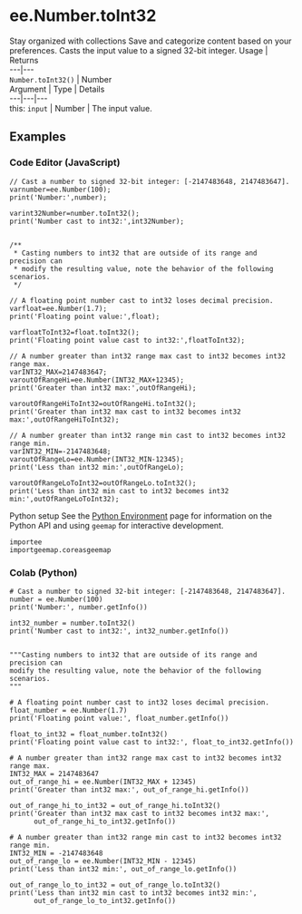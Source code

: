  
#  ee.Number.toInt32
Stay organized with collections  Save and categorize content based on your preferences. 
Casts the input value to a signed 32-bit integer. Usage | Returns  
---|---  
`Number.toInt32()` | Number  
Argument | Type | Details  
---|---|---  
this: `input` | Number | The input value.  
## Examples
### Code Editor (JavaScript)
```
// Cast a number to signed 32-bit integer: [-2147483648, 2147483647].
varnumber=ee.Number(100);
print('Number:',number);

varint32Number=number.toInt32();
print('Number cast to int32:',int32Number);


/**
 * Casting numbers to int32 that are outside of its range and precision can
 * modify the resulting value, note the behavior of the following scenarios.
 */

// A floating point number cast to int32 loses decimal precision.
varfloat=ee.Number(1.7);
print('Floating point value:',float);

varfloatToInt32=float.toInt32();
print('Floating point value cast to int32:',floatToInt32);

// A number greater than int32 range max cast to int32 becomes int32 range max.
varINT32_MAX=2147483647;
varoutOfRangeHi=ee.Number(INT32_MAX+12345);
print('Greater than int32 max:',outOfRangeHi);

varoutOfRangeHiToInt32=outOfRangeHi.toInt32();
print('Greater than int32 max cast to int32 becomes int32 max:',outOfRangeHiToInt32);

// A number greater than int32 range min cast to int32 becomes int32 range min.
varINT32_MIN=-2147483648;
varoutOfRangeLo=ee.Number(INT32_MIN-12345);
print('Less than int32 min:',outOfRangeLo);

varoutOfRangeLoToInt32=outOfRangeLo.toInt32();
print('Less than int32 min cast to int32 becomes int32 min:',outOfRangeLoToInt32);
```

Python setup
See the [ Python Environment](https://developers.google.com/earth-engine/guides/python_install) page for information on the Python API and using `geemap` for interactive development.
```
importee
importgeemap.coreasgeemap
```

### Colab (Python)
```
# Cast a number to signed 32-bit integer: [-2147483648, 2147483647].
number = ee.Number(100)
print('Number:', number.getInfo())

int32_number = number.toInt32()
print('Number cast to int32:', int32_number.getInfo())


"""Casting numbers to int32 that are outside of its range and precision can
modify the resulting value, note the behavior of the following scenarios.
"""

# A floating point number cast to int32 loses decimal precision.
float_number = ee.Number(1.7)
print('Floating point value:', float_number.getInfo())

float_to_int32 = float_number.toInt32()
print('Floating point value cast to int32:', float_to_int32.getInfo())

# A number greater than int32 range max cast to int32 becomes int32 range max.
INT32_MAX = 2147483647
out_of_range_hi = ee.Number(INT32_MAX + 12345)
print('Greater than int32 max:', out_of_range_hi.getInfo())

out_of_range_hi_to_int32 = out_of_range_hi.toInt32()
print('Greater than int32 max cast to int32 becomes int32 max:',
      out_of_range_hi_to_int32.getInfo())

# A number greater than int32 range min cast to int32 becomes int32 range min.
INT32_MIN = -2147483648
out_of_range_lo = ee.Number(INT32_MIN - 12345)
print('Less than int32 min:', out_of_range_lo.getInfo())

out_of_range_lo_to_int32 = out_of_range_lo.toInt32()
print('Less than int32 min cast to int32 becomes int32 min:',
      out_of_range_lo_to_int32.getInfo())
```


